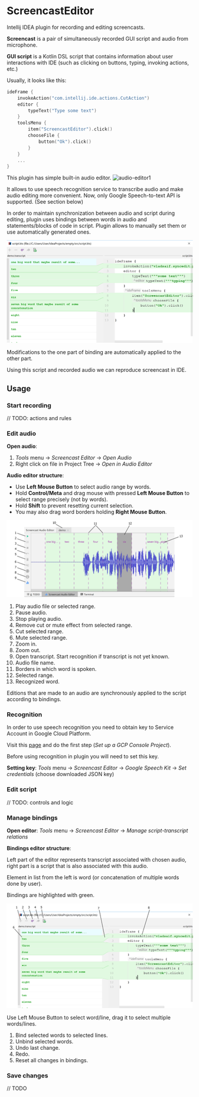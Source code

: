 # ScreencastEditor

Intellij IDEA plugin for recording and editing screencasts.

**Screencast** is a pair of simultaneously recorded GUI script and audio from microphone.

**GUI script** is a Kotlin DSL script that contains information about user interactions with IDE 
(such as clicking on buttons, typing, invoking actions, etc.)

Usually, it looks like this:
```kotlin
ideFrame {
    invokeAction("com.intellij.ide.actions.CutAction")
    editor {
        typeText("Type some text")
    }
    toolsMenu {
        item("ScreencastEditor").click()
        chooseFile {
            button("Ok").click()
        }
    }
    ...
}
```

This plugin has simple built-in audio editor. 
![audio-editor1](https://raw.githubusercontent.com/Recognized/ScreencastEditor/master/demo/audio_editor1.gif)

It allows to use speech recognition service to transcribe audio 
and make audio editing more convenient. Now, only Google Speech-to-text API is supported. (See section below)

In order to maintain synchronization between audio and script during editing, 
plugin uses bindings between words in audio and statements/blocks of code in script.
Plugin allows to manually set them or use automatically generated ones.

![bindings-editor](https://raw.githubusercontent.com/Recognized/ScreencastEditor/master/demo/bindings1.png)

Modifications to the one part of binding are automatically applied to the other part.

Using this script and recorded audio we can reproduce screencast in IDE.

## Usage

### Start recording

// TODO: actions and rules

### Edit audio

**Open audio**: 
1. _Tools_ menu → _Screencast Editor_ → _Open Audio_ 
2. Right click on file in Project Tree → _Open in Audio Editor_

**Audio editor structure**:

- Use **Left Mouse Button** to select audio range by words.
- Hold **Control/Meta** and drag mouse with pressed **Left Mouse Button** 
to select range precisely (not by words). 
- Hold **Shift** to prevent resetting current selection.
- You may also drag word borders holding **Right Mouse Button**.

![audio-editor2](https://raw.githubusercontent.com/Recognized/ScreencastEditor/master/demo/audio_editor2.png)

1. Play audio file or selected range.
2. Pause audio.
3. Stop playing audio.
4. Remove cut or mute effect from selected range.
5. Cut selected range.
6. Mute selected range.
7. Zoom in.
8. Zoom out.
9. Open transcript. Start recognition if transcript is not yet known.
10. Audio file name.
11. Borders in which word is spoken.
12. Selected range.
13. Recognized word.

Editions that are made to an audio are synchronously applied to the script according to bindings.

### Recognition

In order to use speech recognition you need to obtain key to Service Account in Google Cloud Platform.

Visit this [page](https://cloud.google.com/speech-to-text/docs/quickstart-client-libraries) and do the first step 
(_Set up a GCP Console Project_).

Before using recognition in plugin you will need to set this key.

**Setting key**:
_Tools_ menu → _Screencast Editor_ -> _Google Speech Kit_ -> _Set credentials_ (choose downloaded JSON key)

### Edit script

// TODO: controls and logic

### Manage bindings

**Open editor**:
_Tools_ menu → _Screencast Editor_ → _Manage script-transcript relations_

**Bindings editor structure**:

Left part of the editor represents transcript associated with chosen audio, right part is a script that is also 
associated with this audio.

Element in list from the left is word (or concatenation of multiple words done by user).

Bindings are highlighted with green.

![bindings-editor](https://raw.githubusercontent.com/Recognized/ScreencastEditor/master/demo/bindings2.png)

Use Left Mouse Button to select word/line, drag it to select multiple words/lines.

1. Bind selected words to selected lines. 
2. Unbind selected words.
3. Undo last change.
4. Redo.
5. Reset all changes in bindings.

### Save changes

// TODO